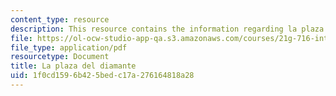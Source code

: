 ```yaml
---
content_type: resource
description: This resource contains the information regarding la plaza del diamante.
file: https://ol-ocw-studio-app-qa.s3.amazonaws.com/courses/21g-716-introduction-to-contemporary-hispanic-literature-spring-2005/1f0cd1596b425bedc17a276164818a28_MIT21G_716S05_rodo_quest.pdf
file_type: application/pdf
resourcetype: Document
title: La plaza del diamante
uid: 1f0cd159-6b42-5bed-c17a-276164818a28
---
```

